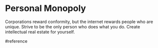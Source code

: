 # Personal Monopoly
Corporations reward conformity, but the internet rewards people who are unique.
Strive to be the only person who does what you do. Create intellectual real estate for yourself.

#reference